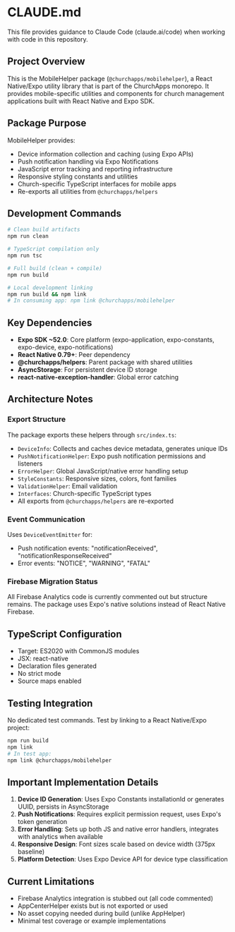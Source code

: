 # CLAUDE.md

This file provides guidance to Claude Code (claude.ai/code) when working with code in this repository.

## Project Overview

This is the MobileHelper package (`@churchapps/mobilehelper`), a React Native/Expo utility library that is part of the ChurchApps monorepo. It provides mobile-specific utilities and components for church management applications built with React Native and Expo SDK.

## Package Purpose

MobileHelper provides:
- Device information collection and caching (using Expo APIs)
- Push notification handling via Expo Notifications
- JavaScript error tracking and reporting infrastructure
- Responsive styling constants and utilities
- Church-specific TypeScript interfaces for mobile apps
- Re-exports all utilities from `@churchapps/helpers`

## Development Commands

```bash
# Clean build artifacts
npm run clean

# TypeScript compilation only
npm run tsc

# Full build (clean + compile)
npm run build

# Local development linking
npm run build && npm link
# In consuming app: npm link @churchapps/mobilehelper
```

## Key Dependencies

- **Expo SDK ~52.0**: Core platform (expo-application, expo-constants, expo-device, expo-notifications)
- **React Native 0.79+**: Peer dependency
- **@churchapps/helpers**: Parent package with shared utilities
- **AsyncStorage**: For persistent device ID storage
- **react-native-exception-handler**: Global error catching

## Architecture Notes

### Export Structure
The package exports these helpers through `src/index.ts`:
- `DeviceInfo`: Collects and caches device metadata, generates unique IDs
- `PushNotificationHelper`: Expo push notification permissions and listeners
- `ErrorHelper`: Global JavaScript/native error handling setup
- `StyleConstants`: Responsive sizes, colors, font families
- `ValidationHelper`: Email validation
- `Interfaces`: Church-specific TypeScript types
- All exports from `@churchapps/helpers` are re-exported

### Event Communication
Uses `DeviceEventEmitter` for:
- Push notification events: "notificationReceived", "notificationResponseReceived"
- Error events: "NOTICE", "WARNING", "FATAL"

### Firebase Migration Status
All Firebase Analytics code is currently commented out but structure remains. The package uses Expo's native solutions instead of React Native Firebase.

## TypeScript Configuration

- Target: ES2020 with CommonJS modules
- JSX: react-native
- Declaration files generated
- No strict mode
- Source maps enabled

## Testing Integration

No dedicated test commands. Test by linking to a React Native/Expo project:
```bash
npm run build
npm link
# In test app:
npm link @churchapps/mobilehelper
```

## Important Implementation Details

1. **Device ID Generation**: Uses Expo Constants installationId or generates UUID, persists in AsyncStorage
2. **Push Notifications**: Requires explicit permission request, uses Expo's token generation
3. **Error Handling**: Sets up both JS and native error handlers, integrates with analytics when available
4. **Responsive Design**: Font sizes scale based on device width (375px baseline)
5. **Platform Detection**: Uses Expo Device API for device type classification

## Current Limitations

- Firebase Analytics integration is stubbed out (all code commented)
- AppCenterHelper exists but is not exported or used
- No asset copying needed during build (unlike AppHelper)
- Minimal test coverage or example implementations